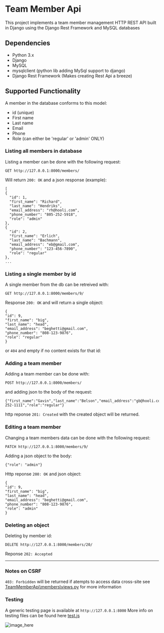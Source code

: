# Team Member Api

This project implements a team member management HTTP REST API built in Django using the Django Rest Framework and MySQL databases

## Dependencies
* Python 3.x
* Django
* MySQL
* mysqlclient (python lib adding MySql support to django)
* Django Rest Framework (Makes creating Rest Api a breeze)

## Supported Functionality

A member in the database conforms to this model:
* id (unique)
* First name
* Last name
* Email
* Phone
* Role (can either be 'regular' or 'admin' ONLY)

### Listing all members in database

Listing a member can be done with the following request:

    GET http://127.0.0.1:8000/members/
    
Will return `200: OK` and a json response (example):

    [
    {
      "id": 1,
      "first_name": "Richard",
      "last_name": "Hendriks",
      "email_address": "rh@hooli.com",
      "phone_number": "805-252-5918",
      "role": "admin"
    },
    {
      "id": 2,
      "first_name": "Erlich",
      "last_name": "Bachmann",
      "email_address": "eb@gmail.com",
      "phone_number": "123-456-7890",
      "role": "regular"
    },
    ...
    
### Listing a single member by id

A single member from the db can be retreived with:

    GET http://127.0.0.1:8000/members/9/

Response `200: OK` and will return a single object:

    {
    "id": 9,
    "first_name": "big",
    "last_name": "head",
    "email_address": "beghetti@gmail.com",
    "phone_number": "808-123-9876",
    "role": "regular"
    }
    
or `404` and empty if no content exists for that id:
    
### Adding a team member

Adding a team member can be done with:

    POST http://127.0.0.1:8000/members/
    
and adding json to the body of the request:

    {"first_name":"Gavin","last_name":"Belson","email_address":"gb@hooli.com","phone_number":"805-252-1111","role":"regular"}
    
http reponse `201: Created` with the created object will be returned.
    
### Editing a team member

Changing a team members data can be done with the following request:
    
    PATCH http://127.0.0.1:8000/members/9/
    
Adding a json object to the body:
   
    {"role": "admin"}

Http reponse `200: OK` and json object:
 
    {
    "id": 9,
    "first_name": "big",
    "last_name": "head",
    "email_address": "beghetti@gmail.com",
    "phone_number": "808-123-9876",
    "role": "admin"
    }

### Deleting an object

Deleting by member id:
  
    DELETE http://127.0.0.1:8000/members/20/
 
Reponse `202: Accepted`

------------

### Notes on CSRF

`403: Forbidden` will be returned if atempts to access data cross-site
see [TeamMemberApi\members\views.py](https://github.com/zane-c/TeamApi/blob/development/TeamMemberApi/members/views.py) for more information


### Testing

A generic testing page is available at `http://127.0.0.1:8000`
More info on testing files can be found here [test.js](https://github.com/zane-c/TeamApi/blob/development/TeamMemberApi/members/static/members/test.js)

![image_here](http://bitbyte.site/hash/get2.png)

    
